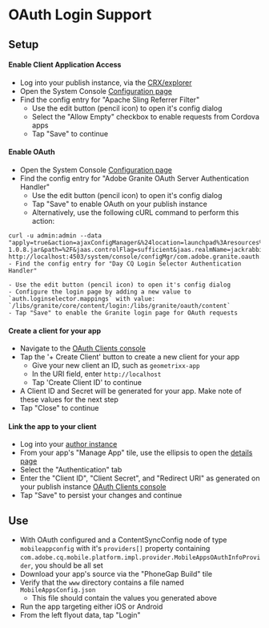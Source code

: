 # OAuth Login Support

## Setup

#### Enable Client Application Access

- Log into your publish instance, via the [CRX/explorer](http://localhost:4503/crx/explorer/login.jsp)
- Open the System Console [Configuration page](http://localhost:4503/system/console/configMgr)
- Find the config entry for "Apache Sling Referrer Filter"
    - Use the edit button (pencil icon) to open it's config dialog
    - Select the "Allow Empty" checkbox to enable requests from Cordova apps
    - Tap "Save" to continue

#### Enable OAuth

- Open the System Console [Configuration page](http://localhost:4503/system/console/configMgr)
- Find the config entry for "Adobe Granite OAuth Server Authentication Handler"
    - Use the edit button (pencil icon) to open it's config dialog
    - Tap "Save" to enable OAuth on your publish instance
    - Alternatively, use the following cURL command to perform this action: 
```
curl -u admin:admin --data "apply=true&action=ajaxConfigManager&%24location=launchpad%3Aresources%2Finstall.crx3%2F0%2Fcom.adobe.granite.oauth.server-1.0.8.jar&path=%2F&jaas.controlFlag=sufficient&jaas.realmName=jackrabbit.oak&jaas.ranking=1000&oauth.offline.validation=true&propertylist=path%2Cjaas.controlFlag%2Cjaas.realmName%2Cjaas.ranking%2Coauth.offline.validation" http://localhost:4503/system/console/configMgr/com.adobe.granite.oauth.server.auth.impl.OAuth2ServerAuthenticationHandler
- Find the config entry for "Day CQ Login Selector Authentication Handler"
```
    - Use the edit button (pencil icon) to open it's config dialog
    - Configure the login page by adding a new value to `auth.loginselector.mappings` with value: `/libs/granite/core/content/login:/libs/granite/oauth/content`
    - Tap "Save" to enable the Granite login page for OAuth requests

#### Create a client for your app

- Navigate to the [OAuth Clients console](http://localhost:4503/libs/granite/oauth/content/clients.html)
- Tap the '+ Create Client' button to create a new client for your app
    - Give your new client an ID, such as `geometrixx-app`
    - In the URI field, enter `http://localhost`
    - Tap 'Create Client ID' to continue
- A Client ID and Secret will be generated for your app. Make note of these values for the next step
- Tap "Close" to continue


#### Link the app to your client

- Log into your [author instance](http://localhost:4502/aem/apps.html/content/mobileapps)
- From your app's "Manage App" tile, use the ellipsis to open the [details page](http://localhost:4502/libs/mobileapps/admin/content/dashboard/appdetails.html/content/phonegap/geometrixx-outdoors/shell)
- Select the "Authentication" tab
- Enter the "Client ID", "Client Secret", and "Redirect URI" as generated on your publish instance [OAuth Clients console](http://localhost:4503/libs/granite/oauth/content/clients.html)
- Tap "Save" to persist your changes and continue


## Use

- With OAuth configured and a ContentSyncConfig node of type `mobileappconfig` with it's `providers[]` property containing `com.adobe.cq.mobile.platform.impl.provider.MobileAppsOAuthInfoProvider`, you should be all set
- Download your app's source via the "PhoneGap Build" tile
- Verify that the `www` directory contains a file named `MobileAppsConfig.json`
    - This file should contain the values you generated above
- Run the app targeting either iOS or Android
- From the left flyout data, tap "Login"
